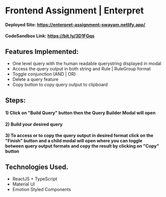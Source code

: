 # Frontend Assignment | Enterpret
#### Deployed Site: https://enterpret-assignment-swayam.netlify.app/
#### CodeSandbox Link: https://bit.ly/3D1FGqs

## Features Implemented:
* One level query with the human readable querystring displayed in modal 
* Access the query output in both string and Rule | RuleGroup format
* Toggle conjunction (AND | OR)
* Delete a query feature
* Copy button to copy query output to clipboard

## Steps:
#### 1) Click on "Build Query" button then the Query Builder Modal will open
#### 2) Build your desired query
#### 3) To access or to copy the query output in desired format click on the "Finish" button and a child modal will open where you can toggle between query output formats and copy the result by clicking on "Copy" button 

## Technologies Used.

* ReactJS + TypeScript
* Material UI
* Emotion Styled Components
